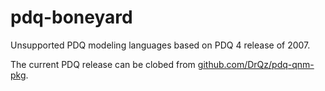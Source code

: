 # pdq-boneyard

Unsupported PDQ modeling languages based on PDQ 4 release of 2007.


The current PDQ release can be clobed from [github.com/DrQz/pdq-qnm-pkg](https://github.com/DrQz/pdq-qnm-pkg).

